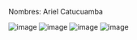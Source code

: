 Nombres: Ariel Catucuamba 


![image](https://github.com/user-attachments/assets/962e9947-6c06-4a2b-86e1-a386855c2736)
![image](https://github.com/user-attachments/assets/06af1cf2-b20e-471d-8ae3-3ce7038af757)
![image](https://github.com/user-attachments/assets/06047757-8ec5-4ebe-bad0-0474070264c4)
![image](https://github.com/user-attachments/assets/bd1783dd-9b02-4f99-8a99-775438129a13)



